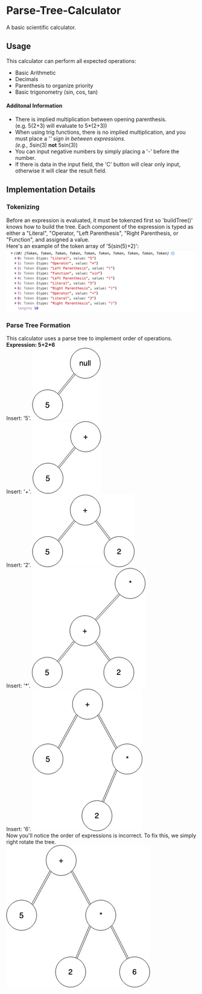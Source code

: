 # Parse-Tree-Calculator
A basic scientific calculator.

## Usage
This calculator can perform all expected operations:
- Basic Arithmetic
- Decimals
- Parenthesis to organize priority
- Basic trigonometry (sin, cos, tan)
#### Additonal Information
- There is implied multiplication between opening parenthesis. <br /> (e.g. 5(2+3) will evaluate to 5*(2+3))
- When using trig functions, there is no implied multiplication, and you must place a '*' sign in between expressions. <br />
(e.g., 5*sin(3) **not** 5sin(3))
- You can input negative numbers by simply placing a '-' before the number.
- If there is data in the input field, the 'C' button will clear only input, otherwise it will clear the result field.

## Implementation Details
### Tokenizing
Before an expression is evaluated, it must be tokenzed first so 'buildTree()' knows how to build the tree. 
Each component of the expression is typed as either a "Literal", "Operator, "Left Parenthesis", "Right Parenthesis, or "Function", and assigned a value. <br />
Here's an example of the token array of '5(sin(5)+2)':
![token-array](doc-images/token-array.png?raw=true)

### Parse Tree Formation
This calculator uses a parse tree to implement order of operations. <br />
**Expression: 5+2\*6**<br />
Insert: '5'. 
![parse-tree](doc-images/parse-tree.jpg?raw=true) <br />
Insert: '+'. 
![parse-tree](doc-images/parse-tree%20(1).jpg?raw=true) <br />
Insert: '2'. 
![parse-tree](doc-images/parse-tree%20(2).jpg?raw=true) <br />
Insert: '\*'. 
![parse-tree](doc-images/parse-tree%20(3).jpg?raw=true) <br />
Insert: '6'. 
![parse-tree](doc-images/parse-tree%20(4).jpg?raw=true) <br />
Now you'll notice the order of expressions is incorrect. To fix this, we simply right rotate the tree. <br />
![parse-tree](doc-images/parse-tree%20(5).jpg?raw=true) <br />
<br />
